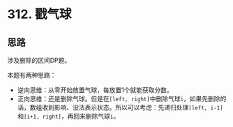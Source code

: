 # 312. 戳气球

## 思路

涉及删除的区间DP题。

本题有两种思路：

- 逆向思维：从零开始放置气球，每放置1个就能获取分数。
- 正向思维：还是删除气球。但是在`[left, right]`中删除气球`i`，如果先删除的话，数组收到影响、没法表示状态。所以可以考虑：先递归处理`[left, i-1]`和`[i+1, right]`，再回来删除气球`i`。
